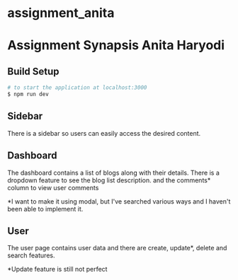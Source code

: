 # assignment_anita

# Assignment Synapsis Anita Haryodi

## Build Setup

```bash
# to start the application at localhost:3000
$ npm run dev
```

## Sidebar

There is a sidebar so users can easily access the desired content.

## Dashboard

The dashboard contains a list of blogs along with their details. There is a dropdown feature to see the blog list description. and the comments* column to view user comments

*I want to make it using modal, but I've searched various ways and I haven't been able to implement it.

## User

The user page contains user data and there are create, update*, delete and search features.

*Update feature is still not perfect
